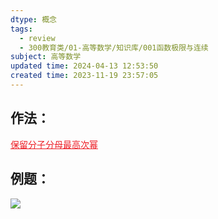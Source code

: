 ```yaml
---
dtype: 概念
tags:
  - review
  - 300教育类/01-高等数学/知识库/001函数极限与连续
subject: 高等数学
updated time: 2024-04-13 12:53:50
created time: 2023-11-19 23:57:05
---
```

## 作法：
<font color=#ed1c24><u>保留分子分母最高次幂</u></font>

## 例题：
![](https://api2.mubu.com/v3/document_image/9f0ad838-fd85-4d08-9a7b-b075d6bda7e0-26626835.jpg)